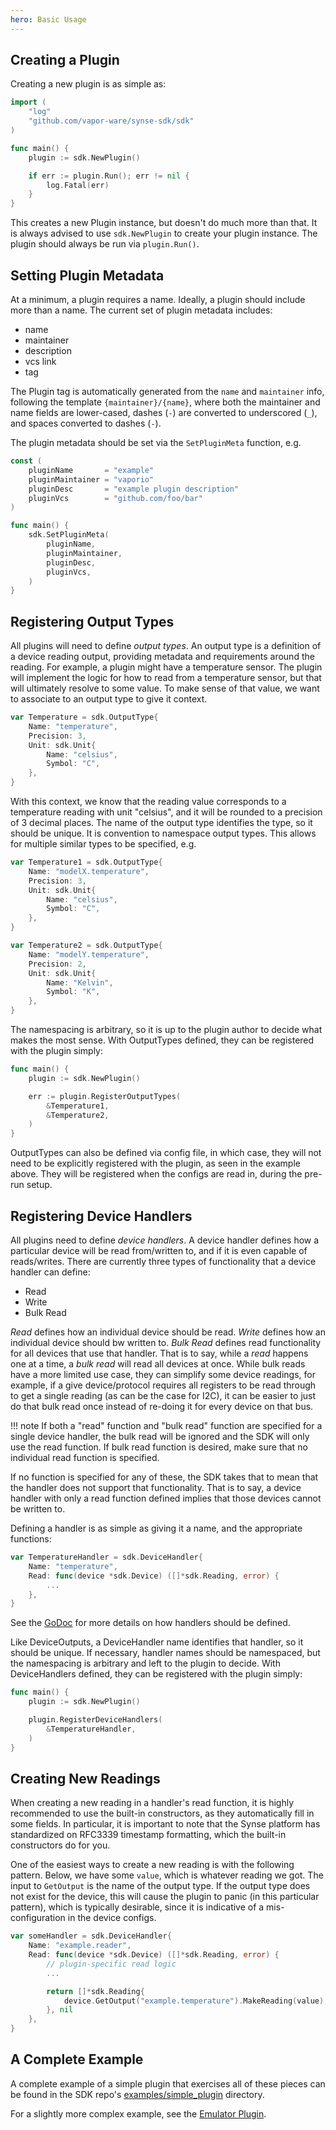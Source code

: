 ```yaml
---
hero: Basic Usage
---
```





## Creating a Plugin

Creating a new plugin is as simple as:

```go
import (
    "log"
    "github.com/vapor-ware/synse-sdk/sdk"
)

func main() {
    plugin := sdk.NewPlugin()

    if err := plugin.Run(); err != nil {
        log.Fatal(err)
    }
}
```

This creates a new Plugin instance, but doesn't do much more than that. It is always
advised to use `sdk.NewPlugin` to create your plugin instance. The plugin should
always be run via `plugin.Run()`.

## Setting Plugin Metadata

At a minimum, a plugin requires a name. Ideally, a plugin should include more than a
name. The current set of plugin metadata includes:

- name
- maintainer
- description
- vcs link
- tag

The Plugin tag is automatically generated from the `name` and `maintainer` info,
following the template `{maintainer}/{name}`, where both the maintainer and name fields
are lower-cased, dashes (`-`) are converted to underscored (`_`), and spaces converted
to dashes (`-`).

The plugin metadata should be set via the `SetPluginMeta` function, e.g.

```go
const (
    pluginName       = "example"
    pluginMaintainer = "vaporio"
    pluginDesc       = "example plugin description"
    pluginVcs        = "github.com/foo/bar"
)

func main() {
    sdk.SetPluginMeta(
        pluginName,
        pluginMaintainer,
        pluginDesc,
        pluginVcs,
    )
}
```

## Registering Output Types

All plugins will need to define *output types*. An output type is a definition of a
device reading output, providing metadata and requirements around the reading. For
example, a plugin might have a temperature sensor. The plugin will implement the logic
for how to read from a temperature sensor, but that will ultimately resolve to some
value. To make sense of that value, we want to associate to an output type to give it
context.

```go
var Temperature = sdk.OutputType{
    Name: "temperature",
    Precision: 3,
    Unit: sdk.Unit{
        Name: "celsius",
        Symbol: "C",
    },
}
```

With this context, we know that the reading value corresponds to a temperature reading
with unit "celsius", and it will be rounded to a precision of 3 decimal places. The name
of the output type identifies the type, so it should be unique. It is convention to namespace
output types. This allows for multiple similar types to be specified, e.g.

```go
var Temperature1 = sdk.OutputType{
    Name: "modelX.temperature",
    Precision: 3,
    Unit: sdk.Unit{
        Name: "celsius",
        Symbol: "C",
    },
}

var Temperature2 = sdk.OutputType{
    Name: "modelY.temperature",
    Precision: 2,
    Unit: sdk.Unit{
        Name: "Kelvin",
        Symbol: "K",
    },
}
```

The namespacing is arbitrary, so it is up to the plugin author to decide what makes the
most sense. With OutputTypes defined, they can be registered with the plugin simply:

```go
func main() {
    plugin := sdk.NewPlugin()

    err := plugin.RegisterOutputTypes(
        &Temperature1,
        &Temperature2,
    )
}
```

OutputTypes can also be defined via config file, in which case, they will not need to
be explicitly registered with the plugin, as seen in the example above. They will be
registered when the configs are read in, during the pre-run setup.


## Registering Device Handlers

All plugins need to define *device handlers*. A device handler defines how a particular
device will be read from/written to, and if it is even capable of reads/writes. There are
currently three types of functionality that a device handler can define:

- Read
- Write
- Bulk Read

*Read* defines how an individual device should be read. *Write* defines how an individual
device should bw written to. *Bulk Read* defines read functionality for all devices that
use that handler. That is to say, while a *read* happens one at a time, a *bulk read* will
read all devices at once. While bulk reads have a more limited use case, they can simplify
some device readings, for example, if a give device/protocol requires all registers to be
read through to get a single reading (as can be the case for I2C), it can be easier to just
do that bulk read once instead of re-doing it for every device on that bus.

!!! note
    If both a "read" function and "bulk read" function are specified for a single
    device handler, the bulk read will be ignored and the SDK will only use the read function.
    If bulk read function is desired, make sure that no individual read function is specified.

If no function is specified for any of these, the SDK takes that to mean that the handler
does not support that functionality. That is to say, a device handler with only a read
function defined implies that those devices cannot be written to.

Defining a handler is as simple as giving it a name, and the appropriate functions:

```go
var TemperatureHandler = sdk.DeviceHandler{
    Name: "temperature",
    Read: func(device *sdk.Device) ([]*sdk.Reading, error) {
        ...
    },
}
```

See the [GoDoc](https://godoc.org/github.com/vapor-ware/synse-sdk/sdk) for more details on
how handlers should be defined.

Like DeviceOutputs, a DeviceHandler name identifies that handler, so it should be unique.
If necessary, handler names should be namespaced, but the namespacing is arbitrary and left
to the plugin to decide. With DeviceHandlers defined, they can be registered with the plugin
simply:

```go
func main() {
    plugin := sdk.NewPlugin()

    plugin.RegisterDeviceHandlers(
        &TemperatureHandler,
    )
}
```


## Creating New Readings

When creating a new reading in a handler's read function, it is highly recommended
to use the built-in constructors, as they automatically fill in some fields. In particular,
it is important to note that the Synse platform has standardized on RFC3339 timestamp
formatting, which the built-in constructors do for you.

One of the easiest ways to create a new reading is with the following pattern. Below,
we have some `value`, which is whatever reading we got. The input to `GetOutput` is
the name of the output type. If the output type does not exist for the device, this will cause
the plugin to panic (in this particular pattern), which is typically desirable, since it is
indicative of a mis-configuration in the device configs.

```go
var someHandler = sdk.DeviceHandler{
    Name: "example.reader",
    Read: func(device *sdk.Device) ([]*sdk.Reading, error) {
        // plugin-specific read logic
        ...

        return []*sdk.Reading{
            device.GetOutput("example.temperature").MakeReading(value),
        }, nil
    },
}
```

## A Complete Example

A complete example of a simple plugin that exercises all of these pieces can be found in the
SDK repo's [examples/simple_plugin](https://github.com/vapor-ware/synse-sdk/tree/master/examples/simple_plugin)
directory.

For a slightly more complex example, see the [Emulator Plugin](https://github.com/vapor-ware/synse-emulator-plugin).
